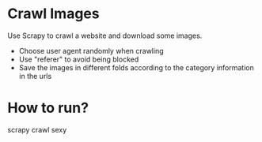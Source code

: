 # Crawl Images
Use Scrapy to crawl a website and download some images.
- Choose user agent randomly when crawling
- Use "referer" to avoid being blocked
- Save the images in different folds according to the category information in the urls
# How to run?
scrapy crawl sexy
